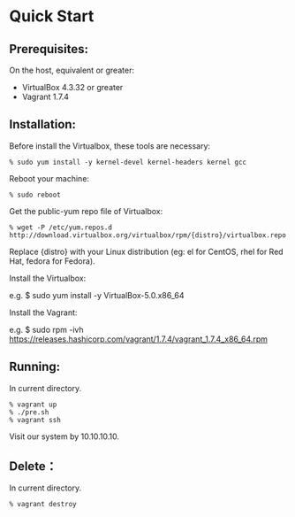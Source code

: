 Quick Start
===========

Prerequisites:
--------------
On the host, equivalent or greater: 
* VirtualBox 4.3.32 or greater
* Vagrant 1.7.4

Installation:
-------------
Before install the Virtualbox, these tools are necessary:

    % sudo yum install -y kernel-devel kernel-headers kernel gcc

Reboot your machine:

    % sudo reboot

Get the public-yum repo file of Virtualbox:

    % wget -P /etc/yum.repos.d http://download.virtualbox.org/virtualbox/rpm/{distro}/virtualbox.repo
  
Replace {distro} with your Linux distribution (eg: el for CentOS, rhel for Red Hat, fedora for Fedora).


Install the Virtualbox:

e.g. $ sudo yum install -y VirtualBox-5.0.x86_64


Install the Vagrant:

e.g. $ sudo rpm -ivh https://releases.hashicorp.com/vagrant/1.7.4/vagrant_1.7.4_x86_64.rpm


Running:
--------
In current directory.

    % vagrant up
    % ./pre.sh
    % vagrant ssh

Visit our system by 10.10.10.10.

Delete：
-------
In current directory. 

    % vagrant destroy
